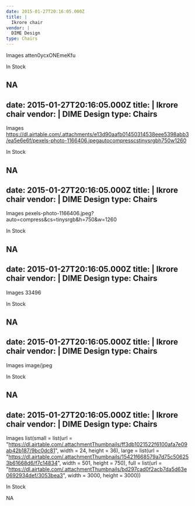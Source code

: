 ```yaml
---
date: 2015-01-27T20:16:05.000Z
title: |
  Ikrore chair
vendor: |
  DIME Design
type: Chairs
---
```


Images
atten0ycxONEmeKfu

In Stock

NA
---
date: 2015-01-27T20:16:05.000Z
title: |
  Ikrore chair
vendor: |
  DIME Design
type: Chairs
---

Images
https://dl.airtable.com/.attachments/e13d90aafb01450314538eee5398abb3/ea5e6e6f/pexels-photo-1166406.jpegautocompresscstinysrgbh750w1260

In Stock

NA
---
date: 2015-01-27T20:16:05.000Z
title: |
  Ikrore chair
vendor: |
  DIME Design
type: Chairs
---

Images
pexels-photo-1166406.jpeg?auto=compress&cs=tinysrgb&h=750&w=1260

In Stock

NA
---
date: 2015-01-27T20:16:05.000Z
title: |
  Ikrore chair
vendor: |
  DIME Design
type: Chairs
---

Images
33496

In Stock

NA
---
date: 2015-01-27T20:16:05.000Z
title: |
  Ikrore chair
vendor: |
  DIME Design
type: Chairs
---

Images
image/jpeg

In Stock

NA
---
date: 2015-01-27T20:16:05.000Z
title: |
  Ikrore chair
vendor: |
  DIME Design
type: Chairs
---

Images
list(small = list(url = "https://dl.airtable.com/.attachmentThumbnails/ff3db1021522f6100afa7e09ab42b187/9bc0dc81", width = 24, height = 36), large = list(url = "https://dl.airtable.com/.attachmentThumbnails/15421f668579a7d75c506253b61668d6/f7c14834", width = 501, height = 750), full = list(url = "https://dl.airtable.com/.attachmentThumbnails/bd297cad0f2acb7da5d63e0692934def/3053bea3", width = 3000, height = 3000))

In Stock

NA
